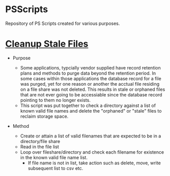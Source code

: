 # PSScripts
Repository of PS Scripts created for various purposes.


# [Cleanup Stale Files](/Scripts/CleanUpStaleFiles.ps1)

- Purpose
  - Some applications, typcially vendor supplied have record retention plans and methods to purge data beyond the retention period. In some cases within those applications the database record for a file was purged, yet for one reason or another the acctual file residing on a file share was not deleted. This results in stale or orphaned files that are not ever going to be accessiable since the database record pointing to them no longer exists. 
  - This script was put together to check a directory against a list of known valid file names and delete the "orphaned" or "stale" files to reclaim storage space.

- Method
  - Create or attain a list of valid filenames that are expected to be in a directory/file share
  - Read in the file list
  - Loop over fileshare/directory and check each filename for existence in the known valid file name list. 
    - If file name is not in list, take action such as delete, move, write subsequent list to csv etc.
